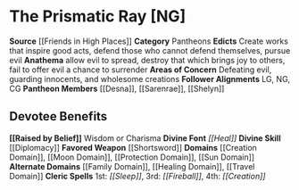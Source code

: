 ﻿---
ability:
- Wisdom
- Charisma
ability_boost:
- Wisdom
- Charisma
alignment: NG
deity:
- '[[DATABASE/deity/The Prismatic Ray|The Prismatic Ray]]'
- '[[DATABASE/deity/Desna|Desna]]'
- '[[DATABASE/deity/Sarenrae|Sarenrae]]'
- '[[DATABASE/deity/Shelyn|Shelyn]]'
deity_category: Pantheons
divine_font: Heal
domain:
- '[[DATABASE/domain/Creation Domain|Creation]]'
- '[[DATABASE/domain/Family Domain|Family]]'
- '[[DATABASE/domain/Healing Domain|Healing]]'
- '[[DATABASE/domain/Moon Domain|Moon]]'
- '[[DATABASE/domain/Protection Domain|Protection]]'
- '[[DATABASE/domain/Sun Domain|Sun]]'
- '[[DATABASE/domain/Travel Domain|Travel]]'
favored_weapon: '[[DATABASE/weapon/Shortsword|Shortsword]]'
follower_alignment:
- LG
- NG
- CG
id: '207'
name: The Prismatic Ray
rarity: Common
skill:
- '[[DATABASE/skill/Diplomacy|Diplomacy]]'
source: '[[DATABASE/source/Friends in High Places|Friends in High Places]]'
trait: null
type: Deity

---
# The Prismatic Ray [NG]

**Source** [[Friends in High Places]]
**Category** Pantheons
**Edicts** Create works that inspire good acts, defend those who cannot defend themselves, pursue evil
**Anathema** allow evil to spread, destroy that which brings joy to others, fail to offer evil a chance to surrender
**Areas of Concern** Defeating evil, guarding innocents, and wholesome creations
**Follower Alignments** LG, NG, CG
**Pantheon Members** [[Desna]], [[Sarenrae]], [[Shelyn]]

## Devotee Benefits

**[[Raised by Belief]]** Wisdom or Charisma
**Divine Font** _[[Heal]]_
**Divine Skill** [[Diplomacy]]
**Favored Weapon** [[Shortsword]]
**Domains** [[Creation Domain]], [[Moon Domain]], [[Protection Domain]], [[Sun Domain]]
**Alternate Domains** [[Family Domain]], [[Healing Domain]], [[Travel Domain]]
**Cleric Spells** 1st: _[[Sleep]]_, 3rd: _[[Fireball]]_, 4th: _[[Creation]]_
